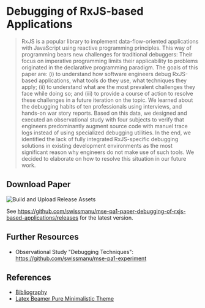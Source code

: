 # Debugging of RxJS-based Applications

> RxJS is a popular library to implement data-flow-oriented applications with JavaScript using reactive programming principles. This way of programming bears new challenges for traditional debuggers: Their focus on imperative programming limits their applicability to problems originated in the declarative programming paradigm. The goals of this paper are: (i) to understand how software engineers debug RxJS-based applications, what tools do they use, what techniques they apply; (ii) to understand what are the most prevalent challenges they face while doing so; and (iii) to provide a course of action to resolve these challenges in a future iteration on the topic. We learned about the debugging habits of ten professionals using interviews, and hands-on war story reports. Based on this data, we designed and executed an observational study with four subjects to verify that engineers predominantly augment source code with manuel trace logs instead of using specialized debugging utilities. In the end, we identified the lack of fully integrated RxJS-specific debugging solutions in existing development environments as the most significant reason why engineers do not make use of such tools. We decided to elaborate on how to resolve this situation in our future work.

## Download Paper

![Build and Upload Release Assets](https://github.com/swissmanu/mse-pa1-paper-debugging-of-rxjs-based-applications/workflows/Build%20and%20Upload%20Release%20Assets/badge.svg)

See https://github.com/swissmanu/mse-pa1-paper-debugging-of-rxjs-based-applications/releases for the latest version.

## Further Resources

- Observational Study "Debugging Techniques": https://github.com/swissmanu/mse-pa1-experiment

## References

- [Bibliography](./bibliography.bib)
- [Latex Beamer Pure Minimalistic Theme](https://github.com/kai-tub/latex-beamer-pure-minimalistic)
